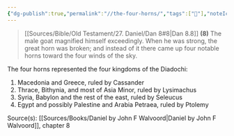 ```yaml
---
{"dg-publish":true,"permalink":"//the-four-horns/","tags":["🌱"],"noteIcon":1}
---
```


> [[Sources/Bible/Old Testament/27. Daniel/Dan 8#8\|Dan 8.8]] 
> **(8)** The male goat magnified himself exceedingly. When he was strong, the great horn was broken; and instead of it there came up four notable horns toward the four winds of the sky. 

The four horns represented the four kingdoms of the Diadochi:
1. Macedonia and Greece, ruled by Cassander
2. Thrace, Bithynia, and most of Asia Minor, ruled by Lysimachus
3. Syria, Babylon and the rest of the east, ruled by Seleucus
4. Egypt and possibly Palestine and Arabia Petraea, ruled by Ptolemy

Source(s): [[Sources/Books/Daniel by John F Walvoord\|Daniel by John F Walvoord]], chapter 8